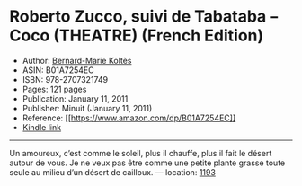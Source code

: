 # Roberto Zucco, suivi de Tabataba – Coco (THEATRE) (French Edition)

* Author: [Bernard-Marie Koltès](https://www.amazon.com/Bernard-Marie-Kolt%C3%A8s/e/B001JOXZ0I/ref=dp_byline_cont_ebooks_1)
* ASIN: B01A7254EC
* ISBN: 978-2707321749
* Pages: 121 pages
* Publication: January 11, 2011
* Publisher: Minuit (January 11, 2011)
* Reference: [[https://www.amazon.com/dp/B01A7254EC]]
* [Kindle link](kindle://book?action=open&asin=B01A7254EC)


---
Un amoureux, c’est comme le soleil, plus il chauffe, plus il fait le désert autour de vous. Je ne veux pas être comme une petite plante grasse toute seule au milieu d’un désert de cailloux. — location: [1193](kindle://book?action=open&asin=B01A7254EC&location=1193)

